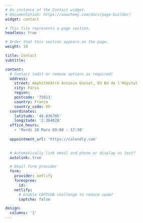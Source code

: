 ```yaml
---
# An instance of the Contact widget.
# Documentation: https://wowchemy.com/docs/page-builder/
widget: contact

# This file represents a page section.
headless: true

# Order that this section appears on the page.
weight: 10

title: Contact
subtitle:

content:
  # Contact (edit or remove options as required)
  address:
    street: Amphithéâtre Antonin Gosset, 83 Bd de l'Hôpital
    city: Paris
    region: 
    postcode: '75013'
    country: France
    country_code: US
  coordinates:
    latitude: '48.836705'
    longitude: '2.364828'
  office_hours:
    - 'Mardi 28 Mars 09:00 - 17:30'
    
  appointment_url: 'https://calendly.com'
  

  # Automatically link email and phone or display as text?
  autolink: true

  # Email form provider
  form:
    provider: netlify
    formspree:
      id:
    netlify:
      # Enable CAPTCHA challenge to reduce spam?
      captcha: false

design:
  columns: '1'
---
```


